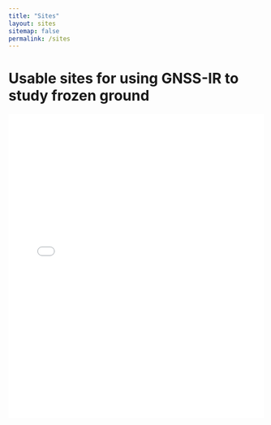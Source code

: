 ```yaml
---
title: "Sites"
layout: sites
sitemap: false
permalink: /sites
---
```


# Usable sites for using GNSS-IR to study frozen ground


<iframe height="600" width="100%" frameborder="0" src="{{ site.url }}{{ site.baseurl }}/maps/sites_map.html"></iframe>


<div style="width:100%; height:400px; border:none; text-align:center">

</div>